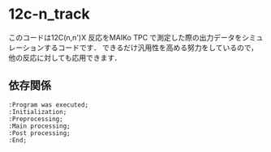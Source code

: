 # 12c-n_track
このコードは12C(n,n')X 反応をMAIKo TPC で測定した際の出力データをシミュレーションするコードです．
できるだけ汎用性を高める努力をしているので，他の反応に対しても応用できます．
## 依存関係
```plantuml
:Program was executed;
:Initialization;
:Preprocessing;
:Main processing;
:Post processing;
:End;
```
